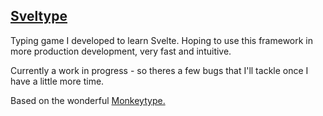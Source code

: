 ## [Sveltype](https://sveltype.xyz/)


Typing game I developed to learn Svelte. Hoping to use this framework in more production development, very fast and intuitive.

Currently a work in progress - so theres a few bugs that I'll tackle once I have a little more time.

Based on the wonderful [Monkeytype.](https://monkeytype.com/)
